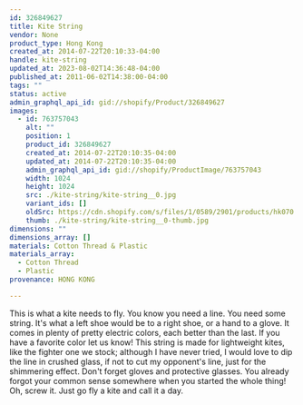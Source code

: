 ```yaml
---
id: 326849627
title: Kite String
vendor: None
product_type: Hong Kong
created_at: 2014-07-22T20:10:33-04:00
handle: kite-string
updated_at: 2023-08-02T14:36:48-04:00
published_at: 2011-06-02T14:38:00-04:00
tags: ""
status: active
admin_graphql_api_id: gid://shopify/Product/326849627
images:
  - id: 763757043
    alt: ""
    position: 1
    product_id: 326849627
    created_at: 2014-07-22T20:10:35-04:00
    updated_at: 2014-07-22T20:10:35-04:00
    admin_graphql_api_id: gid://shopify/ProductImage/763757043
    width: 1024
    height: 1024
    src: ./kite-string/kite-string__0.jpg
    variant_ids: []
    oldSrc: https://cdn.shopify.com/s/files/1/0589/2901/products/hk070.jpeg?v=1406074235
    thumb: ./kite-string/kite-string__0-thumb.jpg
dimensions: ""
dimensions_array: []
materials: Cotton Thread & Plastic
materials_array:
  - Cotton Thread
  - Plastic
provenance: HONG KONG

---
```


This is what a kite needs to fly. You know you need a line. You need some string. It's what a left shoe would be to a right shoe, or a hand to a glove. It comes in plenty of pretty electric colors, each better than the last. If you have a favorite color let us know! This string is made for lightweight kites, like the fighter one we stock; although I have never tried, I would love to dip the line in crushed glass, if not to cut my opponent's line, just for the shimmering effect. Don't forget gloves and protective glasses. You already forgot your common sense somewhere when you started the whole thing! Oh, screw it. Just go fly a kite and call it a day.